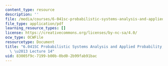 ```yaml
---
content_type: resource
description: ''
file: /media/courses/6-041sc-probabilistic-systems-analysis-and-applied-probability-fall-2013/83005f9c7199b00b0bd02b99fab91bac_MIT6_041SCF13_lec14_300k.pdf
file_type: application/pdf
learning_resource_types: []
license: https://creativecommons.org/licenses/by-nc-sa/4.0/
ocw_type: OCWFile
resourcetype: Document
title: "6.041SC Probabilistic Systems Analysis and Applied Probability, Fall 2013Transcript\
  \ \u2013 Lecture 14"
uid: 83005f9c-7199-b00b-0bd0-2b99fab91bac
---
```

